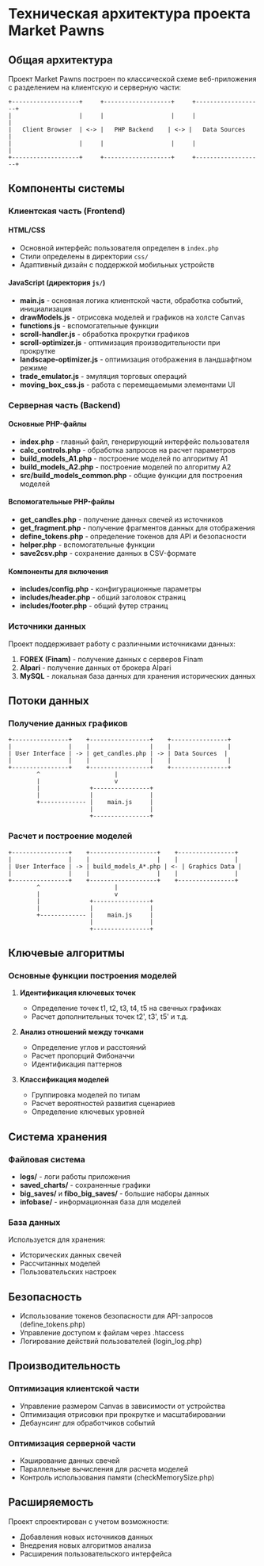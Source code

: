 # Техническая архитектура проекта Market Pawns

## Общая архитектура

Проект Market Pawns построен по классической схеме веб-приложения с разделением на клиентскую и серверную части:

```
+-------------------+     +-------------------+     +-------------------+
|                   |     |                   |     |                   |
|   Client Browser  | <-> |   PHP Backend    | <-> |   Data Sources    |
|                   |     |                   |     |                   |
+-------------------+     +-------------------+     +-------------------+
```

## Компоненты системы

### Клиентская часть (Frontend)

#### HTML/CSS
- Основной интерфейс пользователя определен в `index.php`
- Стили определены в директории `css/`
- Адаптивный дизайн с поддержкой мобильных устройств

#### JavaScript (директория `js/`)
- **main.js** - основная логика клиентской части, обработка событий, инициализация
- **drawModels.js** - отрисовка моделей и графиков на холсте Canvas
- **functions.js** - вспомогательные функции
- **scroll-handler.js** - обработка прокрутки графиков
- **scroll-optimizer.js** - оптимизация производительности при прокрутке
- **landscape-optimizer.js** - оптимизация отображения в ландшафтном режиме
- **trade_emulator.js** - эмуляция торговых операций
- **moving_box_css.js** - работа с перемещаемыми элементами UI

### Серверная часть (Backend)

#### Основные PHP-файлы
- **index.php** - главный файл, генерирующий интерфейс пользователя
- **calc_controls.php** - обработка запросов на расчет параметров
- **build_models_A1.php** - построение моделей по алгоритму A1
- **build_models_A2.php** - построение моделей по алгоритму A2
- **src/build_models_common.php** - общие функции для построения моделей

#### Вспомогательные PHP-файлы
- **get_candles.php** - получение данных свечей из источников
- **get_fragment.php** - получение фрагментов данных для отображения
- **define_tokens.php** - определение токенов для API и безопасности
- **helper.php** - вспомогательные функции
- **save2csv.php** - сохранение данных в CSV-формате

#### Компоненты для включения
- **includes/config.php** - конфигурационные параметры
- **includes/header.php** - общий заголовок страниц
- **includes/footer.php** - общий футер страниц

### Источники данных

Проект поддерживает работу с различными источниками данных:
1. **FOREX (Finam)** - получение данных с серверов Finam
2. **Alpari** - получение данных от брокера Alpari
3. **MySQL** - локальная база данных для хранения исторических данных

## Потоки данных

### Получение данных графиков

```
+----------------+    +-----------------+    +----------------+
|                |    |                 |    |                |
| User Interface | -> | get_candles.php | -> | Data Sources  |
|                |    |                 |    |                |
+----------------+    +-----------------+    +----------------+
        ^                     |
        |                     v
        |              +----------------+
        |              |                |
        +------------- |    main.js     |
                       |                |
                       +----------------+
```

### Расчет и построение моделей

```
+----------------+    +-------------------+    +----------------+
|                |    |                   |    |                |
| User Interface | -> | build_models_A*.php | <- | Graphics Data |
|                |    |                   |    |                |
+----------------+    +-------------------+    +----------------+
        ^                     |
        |                     v
        |              +----------------+
        |              |                |
        +------------- |    main.js     |
                       |                |
                       +----------------+
```

## Ключевые алгоритмы

### Основные функции построения моделей

1. **Идентификация ключевых точек**
   - Определение точек t1, t2, t3, t4, t5 на свечных графиках
   - Расчет дополнительных точек t2', t3', t5' и т.д.

2. **Анализ отношений между точками**
   - Определение углов и расстояний
   - Расчет пропорций Фибоначчи
   - Идентификация паттернов

3. **Классификация моделей**
   - Группировка моделей по типам
   - Расчет вероятностей развития сценариев
   - Определение ключевых уровней

## Система хранения

### Файловая система
- **logs/** - логи работы приложения
- **saved_charts/** - сохраненные графики
- **big_saves/** и **fibo_big_saves/** - большие наборы данных
- **infobase/** - информационная база для моделей

### База данных
Используется для хранения:
- Исторических данных свечей
- Рассчитанных моделей
- Пользовательских настроек

## Безопасность

- Использование токенов безопасности для API-запросов (define_tokens.php)
- Управление доступом к файлам через .htaccess
- Логирование действий пользователей (login_log.php)

## Производительность

### Оптимизация клиентской части
- Управление размером Canvas в зависимости от устройства
- Оптимизация отрисовки при прокрутке и масштабировании
- Дебаунсинг для обработчиков событий

### Оптимизация серверной части
- Кэширование данных свечей
- Параллельные вычисления для расчета моделей
- Контроль использования памяти (checkMemorySize.php)

## Расширяемость

Проект спроектирован с учетом возможности:
- Добавления новых источников данных
- Внедрения новых алгоритмов анализа
- Расширения пользовательского интерфейса 